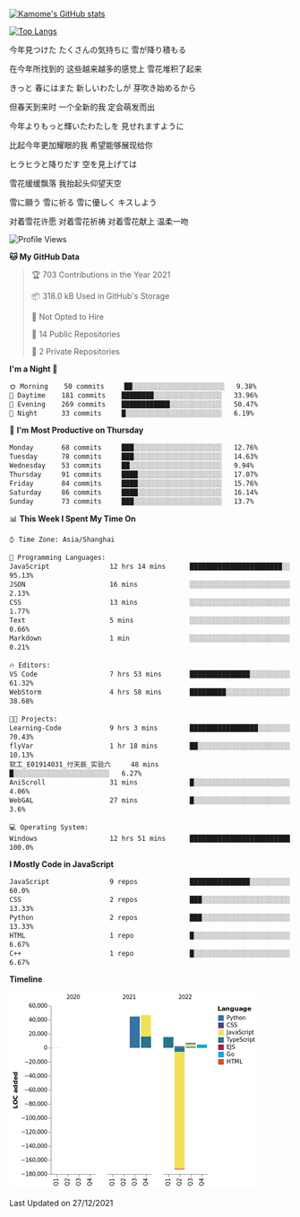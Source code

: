 [![Kamome's GitHub stats](https://github-readme-stats.vercel.app/api?username=MakinoharaShoko)](https://github.com/anuraghazra/github-readme-stats)

[![Top Langs](https://github-readme-stats.vercel.app/api/top-langs/?username=MakinoharaShoko&layout=compact)](https://github.com/anuraghazra/github-readme-stats)

今年見つけた たくさんの気持ちに 雪が降り積もる

在今年所找到的 这些越来越多的感觉上 雪花堆积了起来

きっと 春にはまた 新しいわたしが 芽吹き始めるから

但春天到来时 一个全新的我 定会萌发而出

今年よりもっと輝いたわたしを 見せれますように

比起今年更加耀眼的我 希望能够展现给你

ヒラヒラと降りだす 空を見上げては

雪花缓缓飘落 我抬起头仰望天空

雪に願う 雪に祈る 雪に優しく キスしよう

对着雪花许愿 对着雪花祈祷 对着雪花献上 温柔一吻

<!--
**MakinoharaShoko/MakinoharaShoko** is a ✨ _special_ ✨ repository because its `README.md` (this file) appears on your GitHub profile.

Here are some ideas to get you started:

- 🔭 I’m currently working on ...
- 🌱 I’m currently learning ...
- 👯 I’m looking to collaborate on ...
- 🤔 I’m looking for help with ...
- 💬 Ask me about ...
- 📫 How to reach me: ...
- 😄 Pronouns: ...
- ⚡ Fun fact: ...
-->

<!--START_SECTION:waka-->
![Profile Views](http://img.shields.io/badge/Profile%20Views-23-blue)

**🐱 My GitHub Data** 

> 🏆 703 Contributions in the Year 2021
 > 
> 📦 318.0 kB Used in GitHub's Storage 
 > 
> 🚫 Not Opted to Hire
 > 
> 📜 14 Public Repositories 
 > 
> 🔑 2 Private Repositories  
 > 
**I'm a Night 🦉** 

```text
🌞 Morning    50 commits     ██░░░░░░░░░░░░░░░░░░░░░░░   9.38% 
🌆 Daytime    181 commits    ████████░░░░░░░░░░░░░░░░░   33.96% 
🌃 Evening    269 commits    ████████████░░░░░░░░░░░░░   50.47% 
🌙 Night      33 commits     █░░░░░░░░░░░░░░░░░░░░░░░░   6.19%

```
📅 **I'm Most Productive on Thursday** 

```text
Monday       68 commits     ███░░░░░░░░░░░░░░░░░░░░░░   12.76% 
Tuesday      78 commits     ███░░░░░░░░░░░░░░░░░░░░░░   14.63% 
Wednesday    53 commits     ██░░░░░░░░░░░░░░░░░░░░░░░   9.94% 
Thursday     91 commits     ████░░░░░░░░░░░░░░░░░░░░░   17.07% 
Friday       84 commits     ████░░░░░░░░░░░░░░░░░░░░░   15.76% 
Saturday     86 commits     ████░░░░░░░░░░░░░░░░░░░░░   16.14% 
Sunday       73 commits     ███░░░░░░░░░░░░░░░░░░░░░░   13.7%

```


📊 **This Week I Spent My Time On** 

```text
⌚︎ Time Zone: Asia/Shanghai

💬 Programming Languages: 
JavaScript               12 hrs 14 mins      ███████████████████████░░   95.13% 
JSON                     16 mins             ░░░░░░░░░░░░░░░░░░░░░░░░░   2.13% 
CSS                      13 mins             ░░░░░░░░░░░░░░░░░░░░░░░░░   1.77% 
Text                     5 mins              ░░░░░░░░░░░░░░░░░░░░░░░░░   0.66% 
Markdown                 1 min               ░░░░░░░░░░░░░░░░░░░░░░░░░   0.21%

🔥 Editors: 
VS Code                  7 hrs 53 mins       ███████████████░░░░░░░░░░   61.32% 
WebStorm                 4 hrs 58 mins       █████████░░░░░░░░░░░░░░░░   38.68%

🐱‍💻 Projects: 
Learning-Code            9 hrs 3 mins        █████████████████░░░░░░░░   70.43% 
flyVar                   1 hr 18 mins        ██░░░░░░░░░░░░░░░░░░░░░░░   10.13% 
软工_E01914031_付天辰_实验六     48 mins             █░░░░░░░░░░░░░░░░░░░░░░░░   6.27% 
AniScroll                31 mins             █░░░░░░░░░░░░░░░░░░░░░░░░   4.06% 
WebGAL                   27 mins             █░░░░░░░░░░░░░░░░░░░░░░░░   3.6%

💻 Operating System: 
Windows                  12 hrs 51 mins      █████████████████████████   100.0%

```

**I Mostly Code in JavaScript** 

```text
JavaScript               9 repos             ███████████████░░░░░░░░░░   60.0% 
CSS                      2 repos             ███░░░░░░░░░░░░░░░░░░░░░░   13.33% 
Python                   2 repos             ███░░░░░░░░░░░░░░░░░░░░░░   13.33% 
HTML                     1 repo              █░░░░░░░░░░░░░░░░░░░░░░░░   6.67% 
C++                      1 repo              █░░░░░░░░░░░░░░░░░░░░░░░░   6.67%

```


**Timeline**

![Chart not found](https://raw.githubusercontent.com/MakinoharaShoko/MakinoharaShoko/main/charts/bar_graph.png) 


 Last Updated on 27/12/2021
<!--END_SECTION:waka-->

